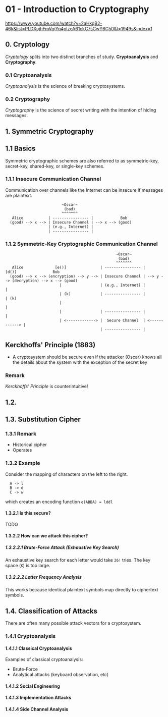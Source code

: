 01 - Introduction to Cryptography
=================================

https://www.youtube.com/watch?v=2aHkqB2-46k&list=PLDXujhFmVqiYq4pIzeA61ckC7sCwY6C50&t=1949s&index=1


## 0. Cryptology

*Cryptology* splits into two distinct branches of study.
**Cryptoanalysis** and **Cryptography**.

### 0.1 Cryptoanalysis

*Cryptoanalysis* is the science of breaking cryptosystems.

### 0.2 Cryptography

*Cryptography* is the science of secret writing with the intention of
hiding messages.

## 1. Symmetric Cryptography

## 1.1 Basics

Symmetric cryptographic schemes are also referred to as symmetric-key,
secret-key, shared-key, or single-key schemes.

### 1.1.1 Insecure Communication Channel

Communication over channels like the Internet can be insecure
if messages are plaintext.

```
                         ~Oscar~
                          (bad)
                         ^^^^^^^
   Alice           | ---------------- |            Bob
  (good) --> x --> | Insecure Channel | --> x --> (good)
                   | (e.g., Internet) |
                   | ---------------- |
```

### 1.1.2 Symmetric-Key Cryptographic Communication Channel

```
                                                 ~Oscar~
                                                  (bad)
                                                 ^^^^^^^
   Alice              [e()]               | ---------------- |               [d()]                Bob
  (good) --> x --> (encryption) --> y --> | Insecure Channel | --> y --> (decryption) --> x --> (good)
                        |                 | (e.g., Internet) |                |
                        | (k)             | ---------------- |                | (k)
                        |                                                     |
                        |                 | ---------------- |                |
                        | <-------------> |  Secure Channel  | <------------> |
                                          | ---------------- |
```



## Kerckhoffs' Principle (1883)

* A cryptosystem should be secure even if the attacker (Oscar) knows
  all the details about the system with the exception of the secret key

### Remark

*Kerckhoffs' Principle* is counterintuitive!

## 1.2.

## 1.3. Substitution Cipher

### 1.3.1 Remark

* Historical cipher
* Operates

### 1.3.2 Example

Consider the mapping of characters on the left to the right.

```
  A -> l
  B -> d
  C -> w
```

which creates an encoding function `e(ABBA) = lddl`

#### 1.3.2.1 Is this secure?

TODO

#### 1.3.2.2 How can we attack this cipher?


##### 1.3.2.2.1 Brute-Force Attack (Exhaustive Key Search)

An exhaustive key search for each letter would take `26!` tries. The key
space (`K`) is too large.

##### 1.3.2.2.2 Letter Frequency Analysis

This works because identical plaintext symbols map directly to
ciphertext symbols.

## 1.4. Classification of Attacks

There are often many possible attack vectors for a cryptosystem.

### 1.4.1 Cryptoanalysis

#### 1.4.1.1 Classical Cryptoanalysis

Examples of classical cryptoanalysis:

* Brute-Force
* Analytical attacks (keyboard observation, etc)

#### 1.4.1.2 Social Engineering

#### 1.4.1.3 Implementation Attacks

#### 1.4.1.4 Side Channel Analysis


